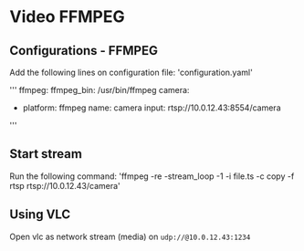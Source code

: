 # Video FFMPEG

## Configurations - FFMPEG

Add the following lines on configuration file: 'configuration.yaml'

'''
ffmpeg:
  ffmpeg_bin: /usr/bin/ffmpeg
camera:
  - platform: ffmpeg
    name: camera
    input: rtsp://10.0.12.43:8554/camera

'''

## Start stream

Run the following command: 'ffmpeg -re -stream_loop -1 -i file.ts -c copy -f rtsp rtsp://10.0.12.43/camera'

## Using VLC

Open vlc as network stream (media) on `udp://@10.0.12.43:1234`